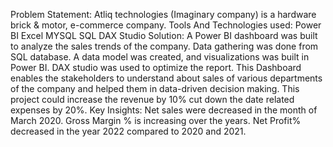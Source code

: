 Problem Statement:
Atliq technologies (Imaginary company) is a hardware brick & motor, e-commerce company. 
Tools And Technologies used:
Power BI
Excel
MYSQL
SQL
DAX Studio
Solution:
A Power BI dashboard was built to analyze the sales trends of the company. Data gathering was done from SQL database. A data model was created, and visualizations was built in Power BI. DAX studio was used to optimize the report.
This Dashboard enables the stakeholders to understand about sales of various departments of the company and helped them in data-driven decision making. This project could increase the revenue by 10% cut down the date related expenses by 20%.
Key Insights:
Net sales were decreased in the month of March 2020.
Gross Margin % is increasing over the years.
Net Profit% decreased in the year 2022 compared to 2020 and 2021.
